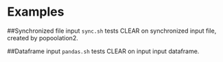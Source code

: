 # Examples


##Synchronized file input
`sync.sh` tests CLEAR on synchronized input file, created by popoolation2.

##Dataframe input
`pandas.sh` tests CLEAR on input input dataframe.
